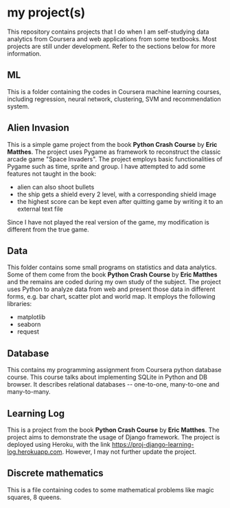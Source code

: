 # my project(s)

This repository contains projects that I do when I am self-studying data analytics from Coursera and web applications from some textbooks. Most projects are still under development. Refer to the sections below for more information.

## ML

This is a folder containing the codes in Coursera machine learning courses, including regression, neural network, clustering, SVM and recommendation system.

## Alien Invasion

This is a simple game project from the book **Python Crash Course** by **Eric Matthes**. The project uses Pygame as framework to reconstruct the classic arcade game "Space Invaders". The project employs basic functionalities of Pygame such as time, sprite and group. I have attempted to add some features not taught in the book:
  - alien can also shoot bullets
  - the ship gets a shield every 2 level, with a corresponding shield image
  - the highest score can be kept even after quitting game by writing it to an external text file
  
Since I have not played the real version of the game, my modification is different from the true game.

## Data

This folder contains some small programs on statistics and data analytics. Some of them come from the book **Python Crash Course** by **Eric Matthes** and the remains are coded during my own study of the subject. The project uses Python to analyze data from web and present those data in different forms, e.g. bar chart, scatter plot and world map. It employs the following libraries:
  - matplotlib
  - seaborn
  - request
  
## Database

This contains my programming assignment from Coursera python database course. This course talks about implementing SQLite in Python and DB browser. It describes relational databases -- one-to-one, many-to-one and many-to-many.

## Learning Log

This is a project from the book **Python Crash Course** by **Eric Matthes**. The project aims to demonstrate the usage of Django framework. The project is deployed using Heroku, with the link https://proj-django-learning-log.herokuapp.com. However, I may not further update the project.
  
## Discrete mathematics

This is a file containing codes to some mathematical problems like magic squares, 8 queens.
